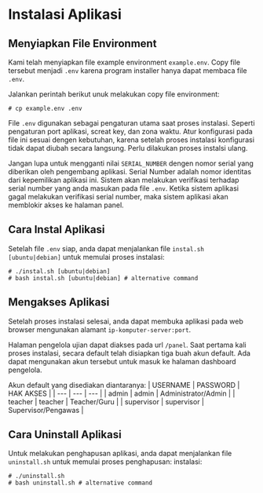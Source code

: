 # Instalasi Aplikasi

## Menyiapkan File Environment
Kami telah menyiapkan file example environment `example.env`. Copy file tersebut menjadi `.env` karena program installer hanya dapat membaca file `.env`.

Jalankan perintah berikut unuk melakukan copy file environment:
```
# cp example.env .env
```

File `.env` digunakan sebagai pengaturan utama saat proses instalasi. Seperti pengaturan port aplikasi, screat key, dan zona waktu. Atur konfigurasi pada file ini sesuai dengen kebutuhan, karena setelah proses instalasi konfigurasi tidak dapat diubah secara langsung. Perlu dilakukan proses instalsi ulang.

Jangan lupa untuk mengganti nilai `SERIAL_NUMBER` dengen nomor serial yang diberikan oleh pengembang aplikasi. Serial Number adalah nomor identitas dari kepemilikan aplikasi ini. Sistem akan melakukan verifikasi terhadap serial number yang anda masukan pada file `.env`. Ketika sistem aplikasi gagal melakukan verifikasi serial number, maka sistem aplikasi akan memblokir akses ke halaman panel.

## Cara Instal Aplikasi
Setelah file `.env` siap, anda dapat menjalankan file `instal.sh [ubuntu|debian]` untuk memulai proses instalasi:
```
# ./instal.sh [ubuntu|debian]
# bash instal.sh [ubuntu|debian] # alternative command
```

## Mengakses Aplikasi
Setelah proses instalasi selesai, anda dapat membuka aplikasi pada web browser mengunakan alamant `ip-komputer-server:port`. 

Halaman pengelola ujian dapat diakses pada url `/panel`. Saat pertama kali proses instalasi, secara default telah disiapkan tiga buah akun default. Ada dapat mengunakan akun tersebut untuk masuk ke halaman dashboard pengelola.

Akun default yang disediakan diantaranya:
| USERNAME  | PASSWORD | HAK AKSES |
| --- | --- | --- |
| admin  | admin  | Administrator/Admin |
| teacher  | teacher  | Teacher/Guru |
| supervisor  | supervisor | Supervisor/Pengawas |

## Cara Uninstall Aplikasi
Untuk melakukan penghapusan aplikasi, anda dapat menjalankan file `uninstall.sh` untuk memulai proses penghapusan:
instalasi:
```
# ./uninstall.sh
# bash uninstall.sh # alternative command
```